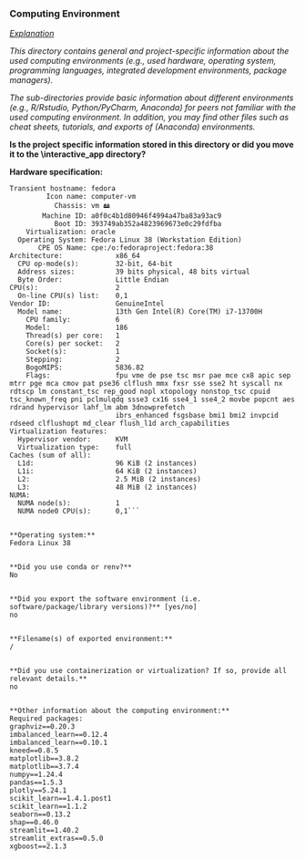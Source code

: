 ### Computing Environment



<u>*Explanation*</u>

*This directory contains general and project-specific information about the used computing environments (e.g., used hardware, operating system, programming languages, integrated development environments, package managers).*

*The sub-directories provide basic information about different environments (e.g., R/Rstudio, Python/PyCharm, Anaconda) for peers not familiar with the used computing environment. In addition, you may find other files such as cheat sheets, tutorials, and exports of (Anaconda) environments.*

**Is the project specific information stored in this directory or did you move it to the \interactive_app directory?**


**Hardware specification:** 
```Laptop/computer with a Red Hat-based Linux distribution (either a full operating system or a Virtual Machine), my specs were, and so the minimal requierement would be:
Transient hostname: fedora
         Icon name: computer-vm
           Chassis: vm 🖴
        Machine ID: a0f0c4b1d80946f4994a47ba83a93ac9
           Boot ID: 393749ab352a4823969673e0c29fdfba
    Virtualization: oracle
  Operating System: Fedora Linux 38 (Workstation Edition)
       CPE OS Name: cpe:/o:fedoraproject:fedora:38
Architecture:             x86_64
  CPU op-mode(s):         32-bit, 64-bit
  Address sizes:          39 bits physical, 48 bits virtual
  Byte Order:             Little Endian
CPU(s):                   2
  On-line CPU(s) list:    0,1
Vendor ID:                GenuineIntel
  Model name:             13th Gen Intel(R) Core(TM) i7-13700H
    CPU family:           6
    Model:                186
    Thread(s) per core:   1
    Core(s) per socket:   2
    Socket(s):            1
    Stepping:             2
    BogoMIPS:             5836.82
    Flags:                fpu vme de pse tsc msr pae mce cx8 apic sep mtrr pge mca cmov pat pse36 clflush mmx fxsr sse sse2 ht syscall nx rdtscp lm constant_tsc rep_good nopl xtopology nonstop_tsc cpuid tsc_known_freq pni pclmulqdq ssse3 cx16 sse4_1 sse4_2 movbe popcnt aes rdrand hypervisor lahf_lm abm 3dnowprefetch 
                          ibrs_enhanced fsgsbase bmi1 bmi2 invpcid rdseed clflushopt md_clear flush_l1d arch_capabilities
Virtualization features:  
  Hypervisor vendor:      KVM
  Virtualization type:    full
Caches (sum of all):      
  L1d:                    96 KiB (2 instances)
  L1i:                    64 KiB (2 instances)
  L2:                     2.5 MiB (2 instances)
  L3:                     48 MiB (2 instances)
NUMA:                     
  NUMA node(s):           1
  NUMA node0 CPU(s):      0,1```
  

**Operating system:**
Fedora Linux 38


**Did you use conda or renv?**
No


**Did you export the software environment (i.e. software/package/library versions)?** [yes/no]
no


**Filename(s) of exported environment:**
/


**Did you use containerization or virtualization? If so, provide all relevant details.**
no


**Other information about the computing environment:**
Required packages:
graphviz==0.20.3
imbalanced_learn==0.12.4
imbalanced_learn==0.10.1
kneed==0.8.5
matplotlib==3.8.2
matplotlib==3.7.4
numpy==1.24.4
pandas==1.5.3
plotly==5.24.1
scikit_learn==1.4.1.post1
scikit_learn==1.1.2
seaborn==0.13.2
shap==0.46.0
streamlit==1.40.2
streamlit_extras==0.5.0
xgboost==2.1.3



